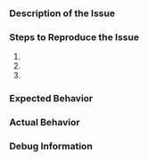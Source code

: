 <!--- This is a generic template and may not be applicable in all cases. -->
<!--- Try to follow it where possible. -->

### Description of the Issue
<!--- Provide a more detailed description to the issue itself -->

### Steps to Reproduce the Issue
<!--- Set of steps to reproduce this issue -->
1. 
2. 
3. 

### Expected Behavior
<!--- What did you expect to happen -->

### Actual Behavior
<!--- What actually happend -->

### Debug Information
<!--- Debug Info can be found under under the "?" menu -->

<!--- Feel free to include any other info, such as screenshots, etc -->
